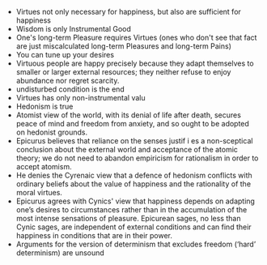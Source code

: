 - Virtues not only necessary for happiness, but also are sufficient for happiness
- Wisdom is only Instrumental Good
- One's long-term Pleasure requires Virtues (ones who don't see that fact are just miscalculated long-term Pleasures and long-term Pains)
- You can tune up your desires
- Virtuous people are happy precisely because they adapt themselves to smaller or larger external resources; they neither refuse to enjoy abundance nor regret scarcity.
- undisturbed condition is the end
- Virtues has only non-instrumental valu
- Hedonism is true
- Atomist view of the world, with its denial of life after death, secures peace of mind and freedom from anxiety, and so ought to be adopted on hedonist grounds.
- Epicurus believes that reliance on the senses justif i es a non-sceptical conclusion about the external world and acceptance of the atomic theory; we do not need to abandon empiricism for rationalism in order to accept atomism.
- He denies the Cyrenaic view that a defence of hedonism conflicts with ordinary beliefs about the value of happiness and the rationality of the moral virtues.
- Epicurus agrees with Cynics' view that happiness depends on adapting one’s desires to circumstances rather than in the accumulation of the most intense sensations of pleasure. Epicurean sages, no less than Cynic sages, are independent of external conditions and can find their happiness in conditions that are in their power.
- Arguments for the version of determinism that excludes freedom (‘hard’ determinism) are unsound